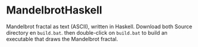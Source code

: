 # MandelbrotHaskell
Mandelbrot fractal as text (ASCII), written in Haskell. Download both Source directory en `build.bat`. then double-click on `build.bat` to build an executable that draws the Mandelbrot fractal.
